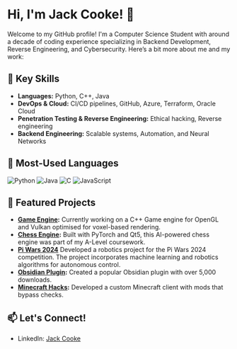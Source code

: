 # Hi, I'm Jack Cooke! 👋

Welcome to my GitHub profile! I'm a Computer Science Student with around a decade of coding experience specializing in Backend Development, Reverse Engineering, and Cybersecurity. Here’s a bit more about me and my work:

## 🔑 Key Skills
- **Languages:** Python, C++, Java
- **DevOps & Cloud:** CI/CD pipelines, GitHub, Azure, Terraform, Oracle Cloud
- **Penetration Testing & Reverse Engineering:** Ethical hacking, Reverse engineering
- **Backend Engineering:** Scalable systems, Automation, and Neural Networks

## 🔧 Most-Used Languages
![Python](https://img.shields.io/badge/Python-%2314354C.svg?style=flat&logo=python&logoColor=white)
![Java](https://img.shields.io/badge/Java-%23ED8B00.svg?style=flat&logo=java&logoColor=white)
![C](https://img.shields.io/badge/C-%2300599C.svg?style=flat&logo=c&logoColor=white)
![JavaScript](https://img.shields.io/badge/JavaScript-%23F7DF1E.svg?style=flat&logo=javascript&logoColor=black)

## 🌟 Featured Projects
- **[Game Engine](https://github.com/arozx/voxels):** Currently working on a C++ Game engine for OpenGL and Vulkan optimised for voxel-based rendering.
- **[Chess Engine](https://github.com/arozx/a_level_project):** Built with PyTorch and Qt5, this AI-powered chess engine was part of my A-Level coursework.
- **[Pi Wars 2024](https://github.com/felstedrobotics/piwars2024)** Developed a robotics project for the Pi Wars 2024 competition. The project incorporates machine learning and robotics algorithms for autonomous control.
- **[Obsidian Plugin](https://github.com/arozx/obsidian_plugin):** Created a popular Obsidian plugin with over 5,000 downloads.
- **[Minecraft Hacks](https://github.com/arozx/minecraft_hacks):** Developed a custom Minecraft client with mods that bypass checks.

## 📫 Let's Connect!
- LinkedIn: [Jack Cooke](https://linkedin.com/in/jackecooke)
